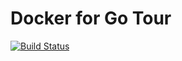 # Docker for Go Tour
[![Build Status](https://travis-ci.org/golangvn/docker-gotour.svg?branch=master)](https://travis-ci.org/golangvn/docker-gotour)
